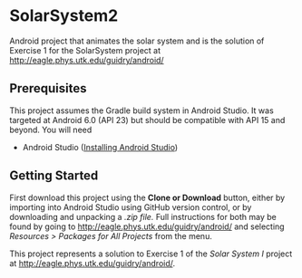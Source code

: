 # SolarSystem2
Android project that animates the solar system and is the solution of Exercise 1 for the SolarSystem project at http://eagle.phys.utk.edu/guidry/android/

## Prerequisites
This project assumes the Gradle build system in Android Studio. It was targeted at Android 6.0 (API 23) but should be compatible with API 15 and beyond.  You will need

 - Android Studio (<a href="https://developer.android.com/studio/install.html" target="_new">Installing Android Studio</a>)

## Getting Started
First download this project using the <b>Clone or Download</b> button, either by importing into Android Studio using GitHub version control, or by downloading and unpacking a <i>.zip file.</i>  Full instructions for both may be found by going to 
http://eagle.phys.utk.edu/guidry/android/ and selecting <i>Resources > Packages for All Projects</i> from the menu.

This project represents a solution to Exercise 1 of the <em>Solar System I</em> project at
http://eagle.phys.utk.edu/guidry/android/.
